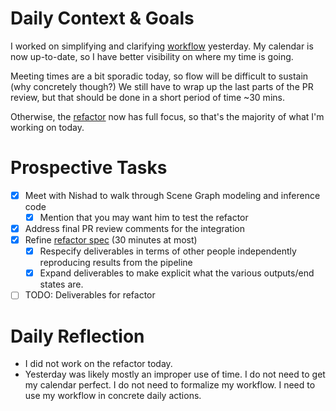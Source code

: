 # Daily Context & Goals

I worked on simplifying and clarifying [workflow](WorkflowSpec.md) yesterday. My calendar is now
up-to-date, so I have better visibility on where my time is going.

Meeting times are a bit sporadic today, so flow will be difficult to sustain
(why concretely though?) We still have to wrap up the last parts of the PR
review, but that should be done in a short period of time ~30 mins.

Otherwise, the [refactor](RefactorDerenderingUsingGenSceneGraphs.md) now has full focus, so that's the majority of what
I'm working on today.

# Prospective Tasks

* [X] Meet with Nishad to walk through Scene Graph modeling and inference code
    * [X] Mention that you may want him to test the refactor
* [X] Address final PR review comments for the integration
* [X] Refine [refactor spec](RefactorDerenderingUsingGenSceneGraphs.md) (30 minutes at most)
    * [X] Respecify deliverables in terms of other people independently
          reproducing results from the pipeline
    * [X] Expand deliverables to make explicit what the various outputs/end
          states are.
* [ ] TODO: Deliverables for refactor

# Daily Reflection

* I did not work on the refactor today.
* Yesterday was likely mostly an improper use of time. I do not need to get my
  calendar perfect. I do not need to formalize my workflow. I need to use my
  workflow in concrete daily actions.
